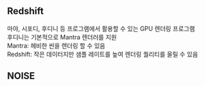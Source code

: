 ## Redshift
마야, 시포디, 후디니 등 프로그램에서 활용할 수 있는 GPU 렌더링 프로그램   
후디니는 기본적으로 Mantra 렌더러를 지원   
Mantra: 헤비한 씬을 렌더링 할 수 있음   
Redshift: 작은 데이터지만 샘플 레이트를 높여 렌더링 퀄리티를 올릴 수 있음   

## NOISE
